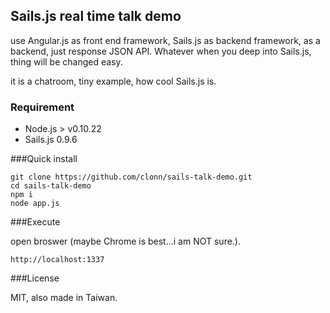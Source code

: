 ## Sails.js real time talk demo

use Angular.js as front end framework, Sails.js as backend framework, as a backend, just response JSON API. Whatever when you deep into Sails.js, thing will be changed easy.

it is a chatroom, tiny example, how cool Sails.js is.

### Requirement

 * Node.js > v0.10.22
 * Sails.js 0.9.6

###Quick install

    git clone https://github.com/clonn/sails-talk-demo.git
    cd sails-talk-demo
    npm i
    node app.js
  
###Execute

open broswer (maybe Chrome is best...i am NOT sure.).

    http://localhost:1337
  
###License

MIT, also made in Taiwan.

